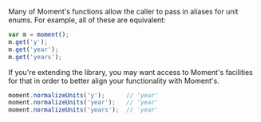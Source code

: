 Many of Moment's functions allow the caller to pass in aliases for unit enums. For example, all of these are equivalent:

```js
var m = moment();
m.get('y');
m.get('year');
m.get('years');
```

If you're extending the library, you may want access to Moment's facilities for that in order to better align your functionality with Moment's.

```js
moment.normalizeUnits('y');      // 'year'
moment.normalizeUnits('year');   // 'year'
moment.normalizeUnits('years');  // 'year'
```
